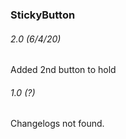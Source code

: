 ### StickyButton

###### 2.0 (6/4/20)
Added 2nd button to hold
   

###### 1.0 (?)
Changelogs not found.
